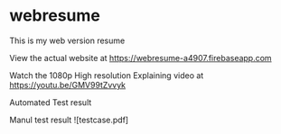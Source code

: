 # webresume
This is my web version resume

View the actual website at 
https://webresume-a4907.firebaseapp.com

Watch the 1080p High resolution Explaining video at
https://youtu.be/GMV99tZvvyk


Automated Test result 

Manul test result ![testcase.pdf]
